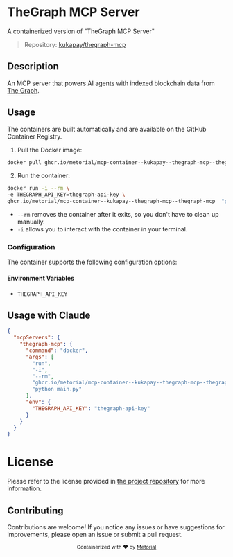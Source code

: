 
# TheGraph MCP Server

A containerized version of "TheGraph MCP Server"

> Repository: [kukapay/thegraph-mcp](https://github.com/kukapay/thegraph-mcp)

## Description

An MCP server that powers AI agents with indexed blockchain data from [The Graph](https://thegraph.com/).


## Usage

The containers are built automatically and are available on the GitHub Container Registry.

1. Pull the Docker image:

```bash
docker pull ghcr.io/metorial/mcp-container--kukapay--thegraph-mcp--thegraph-mcp
```

2. Run the container:

```bash
docker run -i --rm \ 
-e THEGRAPH_API_KEY=thegraph-api-key \
ghcr.io/metorial/mcp-container--kukapay--thegraph-mcp--thegraph-mcp  "python main.py"
```

- `--rm` removes the container after it exits, so you don't have to clean up manually.
- `-i` allows you to interact with the container in your terminal.



### Configuration

The container supports the following configuration options:




#### Environment Variables

- `THEGRAPH_API_KEY`




## Usage with Claude

```json
{
  "mcpServers": {
    "thegraph-mcp": {
      "command": "docker",
      "args": [
        "run",
        "-i",
        "--rm",
        "ghcr.io/metorial/mcp-container--kukapay--thegraph-mcp--thegraph-mcp",
        "python main.py"
      ],
      "env": {
        "THEGRAPH_API_KEY": "thegraph-api-key"
      }
    }
  }
}
```

# License

Please refer to the license provided in [the project repository](https://github.com/kukapay/thegraph-mcp) for more information.

## Contributing

Contributions are welcome! If you notice any issues or have suggestions for improvements, please open an issue or submit a pull request.

<div align="center">
  <sub>Containerized with ❤️ by <a href="https://metorial.com">Metorial</a></sub>
</div>
  